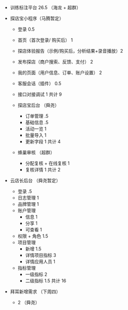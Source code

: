 - 训练标注平台 26.5 （海龙 + 超群）
- 探店宝小程序（马腾暂定）
  - 登录 0.5
  - 首页（首次登录/ 购买后） 1
  - 探店体验报告（示例/购买后，分析结果+录音播放）2
  - 发布探店（商户搜索、反馈、支付） 2
  - 我的页面（用户信息、订单、账户设置） 2
  - 客服会话（插件） 0.5
  - 接口对接调试 1
  共计 9

  - 探店宝后台 （舜尧）
    - 订单管理 .5
    - 基础信息 .5
    - 活动一览 1
    - 批量导入 1
    - 更新字段 1
    共计 4
  - 蜂巢审核 （超群）
    - 分配复核 + 在线复核 1
    - 复核详情 1
      共计 2

- 云店长后台 （舜尧暂定）
  - 登录 .5
  - 日志管理 1
  - 品牌管理 1
  - 账户管理
      - 信息 1
      - 分享 1
      - 可查看 1
  - 权限 + 角色 1.5
  - 项目管理 
    - 新增 1.5
    - 详情项目指标 3
    - 详情应用人员 1 
  - 指标管理 
    - 一级指标 2
    - 二级指标 1.5
    共计 16

- 拜耳新增需求 （下周四）
  - 2 （舜尧）